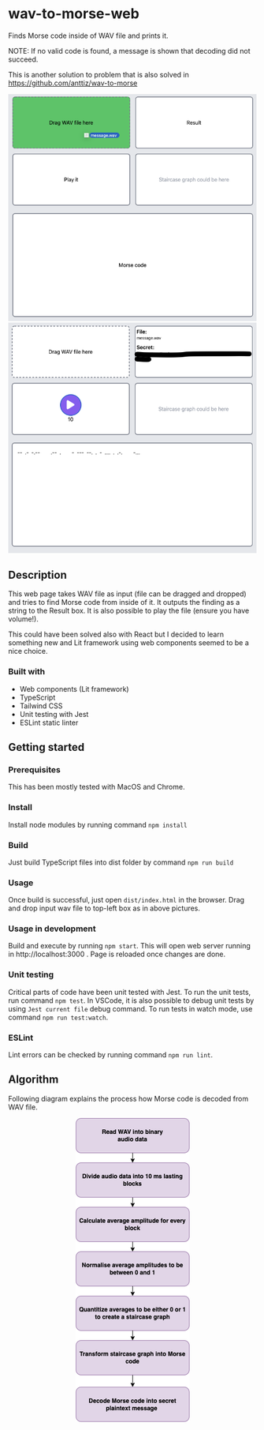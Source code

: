 # wav-to-morse-web
Finds Morse code inside of WAV file and prints it.

NOTE: If no valid code is found, a message is shown that decoding did not succeed.

This is another solution to problem that is also solved in https://github.com/anttiz/wav-to-morse

<div align="center">
  <kbd>
    <img src="./assets/screenshot0.png" />
    <img src="./assets/screenshot1.png" />
  </kbd>
</div>

## Description

This web page takes WAV file as input (file can be dragged and dropped) and tries to find Morse code from inside of it. It outputs the finding as a string to the Result box. It is also possible to play the file (ensure you have volume!).

This could have been solved also with React but I decided to learn something new and Lit framework using web components seemed to be a nice choice.

### Built with

- Web components (Lit framework)
- TypeScript
- Tailwind CSS
- Unit testing with Jest
- ESLint static linter

## Getting started

### Prerequisites

This has been mostly tested with MacOS and Chrome.

### Install

Install node modules by running command `npm install`

### Build

Just build TypeScript files into dist folder by command `npm run build`

### Usage

Once build is successful, just open `dist/index.html` in the browser.
Drag and drop input wav file to top-left box as in above pictures.
### Usage in development

Build and execute by running `npm start`. This will open web server running in http://localhost:3000 . Page is reloaded once changes are done.

### Unit testing

Critical parts of code have been unit tested with Jest. To run the unit tests, run command `npm test`. In VSCode, it is also possible to debug unit tests by using `Jest current file` debug command. To run tests in watch mode, use command `npm run test:watch`.

### ESLint

Lint errors can be checked by running command `npm run lint`.

## Algorithm

Following diagram explains the process how Morse code is decoded from WAV file.
<div align="center">
  <kbd>
    <img src="./assets/process.png" />
  </kbd>
</div>
